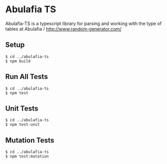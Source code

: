 # Abulafia TS

Abulafia-TS is a typescript library for parsing and working with the type of tables at Abulafia / http://www.random-generator.com/

## Setup

```
$ cd ../abulafia-ts
$ npm build
```

## Run All Tests

```
$ cd ../abulafia-ts
$ npm test
```

## Unit Tests

```
$ cd ../abulafia-ts
$ npm test-unit
```

## Mutation Tests

```
$ cd ../abulafia-ts
$ npm test:mutation
```
